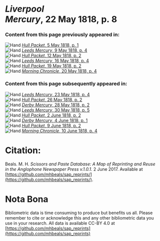 # *Liverpool Mercury*, 22 May 1818, p. 8  
  
### Content from this page previously appeared in:  
![Hand](http://scissorsandpaste.net/wp-content/uploads/2017/06/smallhandpointer.png) [*Hull Packet*, 5 May 1818, p. 1](https://mhbeals.github.io/sap_html/Hull-Packet/Hull-Packet-5-May-1818-p-1)  
![Hand](http://scissorsandpaste.net/wp-content/uploads/2017/06/smallhandpointer.png) [*Leeds Mercury*, 9 May 1818, p. 4](https://mhbeals.github.io/sap_html/Leeds-Mercury/Leeds-Mercury-9-May-1818-p-4)  
![Hand](http://scissorsandpaste.net/wp-content/uploads/2017/06/smallhandpointer.png) [*Hull Packet*, 12 May 1818, p. 2](https://mhbeals.github.io/sap_html/Hull-Packet/Hull-Packet-12-May-1818-p-2)  
![Hand](http://scissorsandpaste.net/wp-content/uploads/2017/06/smallhandpointer.png) [*Leeds Mercury*, 16 May 1818, p. 4](https://mhbeals.github.io/sap_html/Leeds-Mercury/Leeds-Mercury-16-May-1818-p-4)  
![Hand](http://scissorsandpaste.net/wp-content/uploads/2017/06/smallhandpointer.png) [*Hull Packet*, 19 May 1818, p. 2](https://mhbeals.github.io/sap_html/Hull-Packet/Hull-Packet-19-May-1818-p-2)  
![Hand](http://scissorsandpaste.net/wp-content/uploads/2017/06/smallhandpointer.png) [*Morning Chronicle*, 20 May 1818, p. 4](https://mhbeals.github.io/sap_html/Morning-Chronicle/Morning-Chronicle-20-May-1818-p-4)  
  
### Content from this page subsequently appeared in:  
![Hand](http://scissorsandpaste.net/wp-content/uploads/2017/06/smallhandpointer.png) [*Leeds Mercury*, 23 May 1818, p. 4](https://mhbeals.github.io/sap_html/Leeds-Mercury/Leeds-Mercury-23-May-1818-p-4)  
![Hand](http://scissorsandpaste.net/wp-content/uploads/2017/06/smallhandpointer.png) [*Hull Packet*, 26 May 1818, p. 2](https://mhbeals.github.io/sap_html/Hull-Packet/Hull-Packet-26-May-1818-p-2)  
![Hand](http://scissorsandpaste.net/wp-content/uploads/2017/06/smallhandpointer.png) [*Derby Mercury*, 28 May 1818, p. 2](https://mhbeals.github.io/sap_html/Derby-Mercury/Derby-Mercury-28-May-1818-p-2)  
![Hand](http://scissorsandpaste.net/wp-content/uploads/2017/06/smallhandpointer.png) [*Leeds Mercury*, 30 May 1818, p. 5](https://mhbeals.github.io/sap_html/Leeds-Mercury/Leeds-Mercury-30-May-1818-p-5)  
![Hand](http://scissorsandpaste.net/wp-content/uploads/2017/06/smallhandpointer.png) [*Hull Packet*, 2 June 1818, p. 2](https://mhbeals.github.io/sap_html/Hull-Packet/Hull-Packet-2-June-1818-p-2)  
![Hand](http://scissorsandpaste.net/wp-content/uploads/2017/06/smallhandpointer.png) [*Derby Mercury*, 4 June 1818, p. 1](https://mhbeals.github.io/sap_html/Derby-Mercury/Derby-Mercury-4-June-1818-p-1)  
![Hand](http://scissorsandpaste.net/wp-content/uploads/2017/06/smallhandpointer.png) [*Hull Packet*, 9 June 1818, p. 2](https://mhbeals.github.io/sap_html/Hull-Packet/Hull-Packet-9-June-1818-p-2)  
![Hand](http://scissorsandpaste.net/wp-content/uploads/2017/06/smallhandpointer.png) [*Morning Chronicle*, 10 June 1818, p. 4](https://mhbeals.github.io/sap_html/Morning-Chronicle/Morning-Chronicle-10-June-1818-p-4)  


# Citation: 

Beals. M. H. *Scissors and Paste Database: A Map of Reprinting and Reuse in the Anglophone Newspaper Press v.1.0.1.* 2 June 2017. Available at [https://github.com/mhbeals/sap_reprints/](https://github.com/mhbeals/sap_reprints/). 

# Nota Bona

Bibliometric data is time consuming to produce but benefits us all. Please remember to cite or acknowledge this and any other bibliometric data you use in your research. All data is available CC-BY 4.0 at [https://github.com/mhbeals/sap_reprints](https://github.com/mhbeals/sap_reprints)